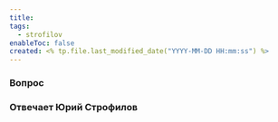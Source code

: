 ```yaml
---
title: 
tags:
  - strofilov
enableToc: false
created: <% tp.file.last_modified_date("YYYY-MM-DD HH:mm:ss") %>
---
```


### Вопрос

### Отвечает Юрий Строфилов